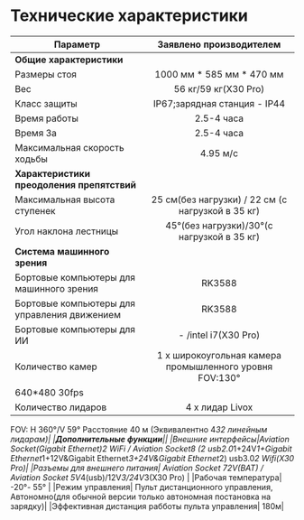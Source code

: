 ﻿# Технические характеристики

|Параметр|Заявлено производителем|
|--|:--:|
|**Общие характеристики**||
|Размеры стоя|1000 мм * 585 мм * 470 мм|
|Вес| 56 кг/59 кг(X30 Pro) |
|Класс защиты|IP67;зарядная станция - IP44|
|Время работы| 2.5-4 часа |
|Время За| 2.5-4 часа |
|Максимальная скорость ходьбы|4.95 м/с|
|**Характеристики преодоления препятствий**||
|Максимальная высота ступенек| 25 см(без нагрузки) / 22 см (с нагрузкой в 35 кг)|
|Угол наклона лестницы|45°(без нагрузки)/30°(с нагрузкой в 35 кг)|
|**Система машинного зрения**||
|Бортовые компьютеры для машинного зрения|RK3588|
|Бортовые компьютеры для управления движением|RK3588|
|Бортовые компьютеры для ИИ| - /intel i7(X30 Pro)|
|Количество камер|1 х широкоугольная камера промышленного уровня FOV:130°
640*480 30fps|
|Количество лидаров|4 х лидар Livox
FOV: H 360°/V 59°
Расстояние 40 м
(Эквивалентно 4*32 линейным лидарам)|
|**Дополнительные функции**||
|Внешние интерфейсы|Aviation Socket(Gigabit Ethernet)*2
WiFi / Aviation Socket*8
(2 usb2.0*1+24V*1+Gigabit Ethernet*1+12V&Gigabit
Ethernet*3+24V&Gigabit Ethernet*2)
usb3.0*2
Wifi(X30 Pro)|
|Разъемы для внешнего питания| Aviation Socket 72V(BAT) / Aviation Socket 5V*4(usb)/12V*3/24V*3(X30 Pro) |
|Рабочая температура| -20°- 55° |
|Режим управления| Пульт дистанционного управления,
Автономно(для обычной версии только автономная постановка на зарядку)|
|Эффективная дистанция рабботы пульта управления| 180м|

